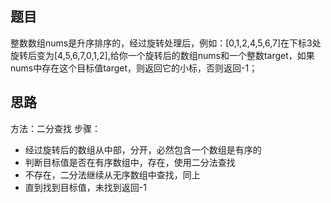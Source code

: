 ## 题目
整数数组nums是升序排序的，经过旋转处理后，例如：[0,1,2,4,5,6,7]在下标3处旋转后变为[4,5,6,7,0,1,2],给你一个旋转后的数组nums和一个整数target，如果nums中存在这个目标值target，则返回它的小标，否则返回-1；

## 思路
方法：二分查找
步骤：
- 经过旋转后的数组从中部，分开，必然包含一个数组是有序的
- 判断目标值是否在有序数组中，存在，使用二分法查找
- 不存在，二分法继续从无序数组中查找，同上
- 直到找到目标值，未找到返回-1
